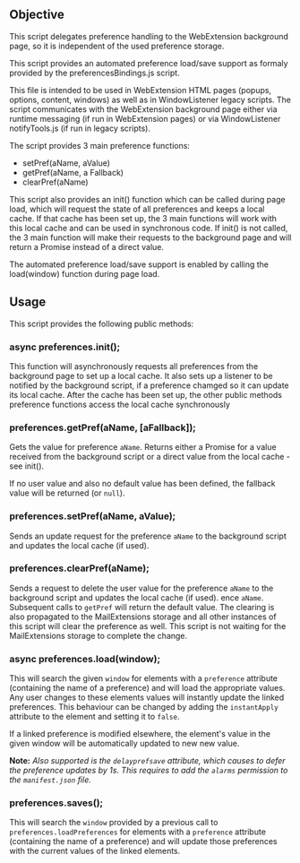 ## Objective

This script delegates preference handling to the WebExtension background
page, so it is independent of the used preference storage.

This script provides an automated preference load/save support as formaly
provided by the preferencesBindings.js script.

This file is intended to be used in WebExtension HTML pages (popups,
options, content, windows) as well as in WindowListener legacy scripts. The
script communicates with the WebExtension background page either via
runtime messaging (if run in WebExtension pages) or via WindowListener
notifyTools.js (if run in legacy scripts).

The script provides 3 main preference functions:
* setPref(aName, aValue)
* getPref(aName, a Fallback)
* clearPref(aName)

This script also provides an init() function which can be called during page load,
which will request the state of all preferences and keeps a local cache. If that cache
has been set up, the 3 main functions will work with this local cache and can be used
in synchronous code. If init() is not called, the 3 main function will make their
requests to the background page and will return a Promise instead of a direct value.
 
The automated preference load/save support is enabled by calling the load(window)
function during page load.
 
## Usage

This script provides the following public methods:

### async preferences.init();

This function will asynchronously requests all preferences from the background page
to set up a local cache. It also sets up a listener to be notified by the background script,
if a preference chamged so it can update its local cache. After the cache has been set up,
the other public methods preference functions access the local cache synchronously


### preferences.getPref(aName, [aFallback]);

Gets the value for preference `aName`. Returns either a Promise for a value received
from the background script or a direct value from the local cache - see init().

If no user value and also no default value has been defined, the fallback value will be
returned (or `null`).


### preferences.setPref(aName, aValue);

Sends an update request for the preference `aName` to the background script and updates
the local cache (if used). 

### preferences.clearPref(aName);

Sends a request to delete the user value for the preference `aName` to the background script
and updates the local cache (if used). ence `aName`. Subsequent calls to `getPref` will return the default value. The clearing is also propagated to the MailExtensions storage and all other instances of this script will clear the preference as well. This script is not waiting for the MailExtensions storage to complete the change.

### async preferences.load(window);

This will search the given `window` for elements with a `preference` attribute (containing the name of a preference) and will load the appropriate values. Any user changes to these elements values will instantly update the linked preferences. This behaviour can be changed by adding the `instantApply` attribute to the element and setting it to `false`. 

If a linked preference is modified elsewhere, the element's value in the given window will be automatically updated to new new value.

**Note:** _Also supported is the `delayprefsave` attribute, which causes to defer the preference updates by 1s. This requires to add the `alarms` permission to the `manifest.json` file._

### preferences.saves();

This will search the `window` provided by a previous call to `preferences.loadPreferences` for elements with a `preference` attribute (containing the name of a preference) and will update those preferences with the current values of the linked elements.
